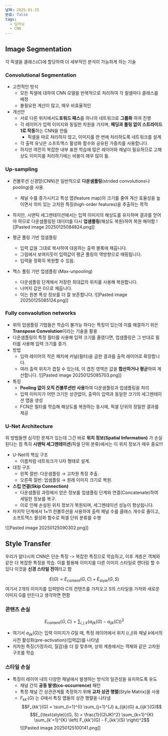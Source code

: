 ```yaml
---
날짜: 2025-01-25
완료: false
tags:
  - 딥러닝
  - CNN
---
```


## Image Segmentation
각 픽셀을 클래스($C$)에 할당하여 더 세부적인 분석이 가능하게 하는 기술

### Convolutional Segmentation
- 고전적인 방식
	- 모든 픽셀에 대하여 CNN 모델을 반복적으로 처리하여 각 필셀마다 클래스를 배정
	- 불필요한 계산이 많고, 매우 비효율적인
- 개선안
	- 서로 다른 위치에서도**포워드 패스**를 하나의 네트워크로 **그룹화** 하여 진행
	- 각 레이어가 입력 이미지와 동일한 차원을 가지며, **패딩과 풀링 없이 스트라이드 1로 작동**하는 CNN을 만듦
		- 픽셀을 따로 처리하지 않고, 이미지를 한 번에 처리하도록 네트워크를 설계
	- 각 출력 유닛은 소프트맥스 활성화 함수와 공유된 가중치를 사용합니다.
	- 하지만 여전히 복잡한 내부 표현 학습에 많은 레이어와 채널이 필요하므로 고해상도 이미지를 처리하기에는 비용이 매우 많이 듦.

### Up-sampling
- 컨볼루션 신경망(CNN)은 일반적으로 **다운샘플링**(strided convolutions나 pooling)을 사용.
    - 채널 수를 증가시키고 특성 맵(feature map)의 크기를 줄여 계산 효율성을 높이면서 의미 있는 고차원 특징(high-order features)을 추출하는 목적
- 하지만, 시맨틱 세그멘테이션에서는 입력 이미지의 해상도를 유지하며 결과를 얻어야 하므로 다운샘플링된 데이터를 다시 **업샘플링**(해상도 복원)하여 복원 해야함
![[Pasted image 20250125084824.png]]


- 평균 풀링 기반 업샘플링
    - 입력 값을 그대로 복사하여 대응하는 출력 블록에 채웁니다.
    - 그림에서 보여지듯이 입력값이 평균 풀링의 역방향으로 매핑됩니다.
    - 입력을 정확히 복원할 수 있음.
- 맥스 풀링 기반 업샘플링 (Max-unpooling)
    - 다운샘플링 단계에서 저장한 최대값의 위치를 사용해 복원합니다.
    - 나머지 값은 0으로 채웁니다.
    - 이는 원본 특성 정보를 더 잘 보존합니다.
![[Pasted image 20250125085124.png]]

### Fully convaolution networks
- 위의 업샘플링 기법들은 학습이 불가능 하다는 특징이 있는데 이를 해결하기 위은 **Transpose Convolution**이라는 기술을 활용
- 다운샘플링이 특정 필터를 사용해 입력 크기를 줄였다면, 업샘플링은 그 반대로 필터를 사용해 입력 크기를 증가.
- 방법
    - 입력 레이어의 작은 패치에 커널(필터)을 곱한 결과를 출력 레이어로 확장합니다.
    - 여러 출력 위치가 겹칠 수 있는데, 이 겹친 영역은 값을 **합산하거나 평균**하여 계산합니다.
![[Pasted image 20250125085703.png]]
- 특징
	- **Pooling 없이 오직 컨볼루션만 사용**하여 다운샘플링과 업샘플링을 처리
	- 입력 이미지가 어떤 크기든 상관없이, 출력이 입력과 동일한 크기의 세그멘테이션 맵을 생성
	- FCN은 필터를 학습해 해상도를 복원하는 동시에, 픽셀 단위의 정밀한 결과를 제공


### U-Net Architecture
위 방법들엔 심각힌 문제가 있는데 그건 바로 **위치 정보(Spatial Information)** 가 손실된다는 점
특히 **시맨틱 세그멘테이션**(픽셀 단위 분류)에서는 이 위치 정보가 매우 중요!!!


- U-Net의 핵심 구조
	-  이름처럼 네트워크가 U자 형태로 설계.
- 대칭 구조
    - 왼쪽 절반: 다운샘플링 → 고차원 특징 추출.
    - 오른쪽 절반: 업샘플링 → 원래 이미지 크기로 복원.
- **스킵 연결(Skip Connection)**
    - 다운샘플링 과정에서 얻은 정보를 업샘플링 단계와 연결(Concatenate)하여 세밀한 정보를 복구.
    - 이로 인해 손실된 위치 정보가 복원되며, 세그멘테이션 성능이 향상됩니다.
- 마지막 단계에서 1×11 컨볼루션을 사용하여 출력 채널 수를 클래스 개수로 줄이고, 소프트맥스 활성화 함수로 픽셀 단위 분류를 수행

![[Pasted image 20250125090302.png]]


## Style Transfer
우리가 알다시피 CNN은 단순 특징 -> 복잡한 특징으로 학습하고, 이후 계층은 객체와 같은 더 복잡한 특징을 학습. 이를 활용해 이미지를 다른 이미지 스타일로 랜더링 할 수 있다 이것을  **신경 스타일 전이**라고 함

$$E(G) = E_{\text{content}}(G, C) + E_{\text{style}}(G, S)
$$
여기서 2개의 이미지를 입력받아 C의 컨탠츠를 가저오고 S의 스타일을 가저와 새로운 이미지 G를 만든다고 생각하면 편함

### 콘탠츠 손실
$$E_{\text{content}}(G, C) = \sum_{i,j,k} \left( a_{ijk}(G) - a_{ijk}(C) \right)^2$$
- 여기서 $a_{ijk}(G)$는 입력 이미지가 $G$일 때, 특정 레이어에서 위치 $(i,j)$와 채널 $k$에서의 사전 활성화(pre-activation)(입력값)를 나타냄
- 저차원 특징(가장자리, 질감)을 더 잘 맞추며, 상위 계층에서는 객체와 같은 고차원 구조를 학습

### 스타일 손실

- 특징이 레이어 내의 다양한 채널에서 발생하는 방식의 일관성을 유지하도록 유도
	- 채널 간의 **공동 발생(co-occurrence)** 패턴
	- 특정 채널 간 상관관계를 측정하기 위해 **교차 상관 행렬**(Style Matrix)을 사용
	- $F_{kk'}(G)$ 는 $G$에서 특징 맵들의 상관 행렬을 나타냄
$$F_{kk'}(G) = \sum_{i=1}^{I} \sum_{j=1}^{J} a_{ijk}(G) a_{ijk'}(G)$$
$$E_{\text{style}}(G, S) = \frac{1}{(2IJK)^2} \sum_{k=1}^{K} \sum_{k'=1}^{K} \left( F_{kk'}(G) - F_{kk'}(S) \right)^2$$
![[Pasted image 20250125100141.png]]